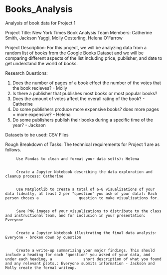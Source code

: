 # Books_Analysis
Analysis of book data for Project 1

Project Title: New York Times Book Analysis 
Team Members: Catherine Smith, Jackson Yaggi, Molly Oesterling, Helena O'Farrow 

Project Description: 
  For this project, we will be analyzing data from a random list of books from the Google Books Dataset and we will be comparing different aspects of the list including price, publisher, and date to get understand the world of books. 

Research Questions: 
  1. Does the number of pages of a book effect the number of the votes that the book recieves? - Molly 
  2. Is there a publisher that publishes most books or most popular books? 
  3. Does the amount of votes affect the overall rating of the book? - Catherine 
  4. Do some publishers produce more expensive books? does more pages = more expensive? - Helena 
  5. Do some publishers publish their books during a specific time of the year? - Jackson 
  
Datasets to be used: 
  CSV Files 
  
Rough Breakdown of Tasks:
    The technical requirements for Project 1 are as follows.


         Use Pandas to clean and format your data set(s): Helena


         Create a Jupyter Notebook describing the data exploration and cleanup process: Catherine 


         Use Matplotlib to create a total of 6-8 visualizations of your data (ideally, at least 2 per "question" you ask of your data): Each person choses a                  question to make visualizations for. 


         Save PNG images of your visualizations to distribute to the class and instructional team, and for inclusion in your presentation: Everyone 

         
         Create a Jupyter Notebook illustrating the final data analysis: Everyone - broken down by question


         Create a write-up summarizing your major findings. This should include a heading for each "question" you asked of your data, and under each heading, a              short description of what you found and any relevant plots.: Everyone submits information - Jackson and Molly create the formal writeup. 
  
